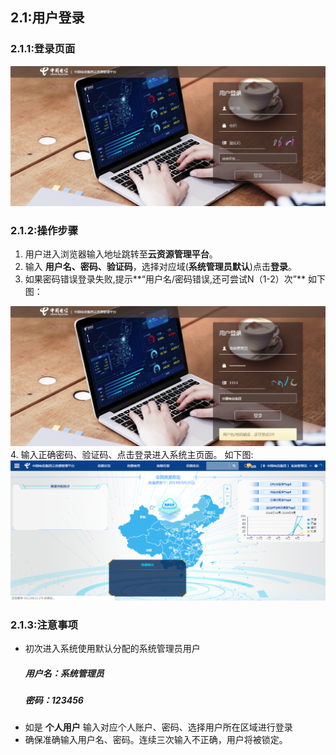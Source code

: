 ## 2.1:用户登录
### 2.1.1:登录页面
![](/assets/login.png)
### 2.1.2:操作步骤

1. 用户进入浏览器输入地址跳转至**云资源管理平台**。
2. 输入 **用户名、密码、验证码**，选择对应域(**系统管理员默认**)点击**登录**。
3. 如果密码错误登录失败,提示**“用户名/密码错误,还可尝试N（1-2）次”** 
如下图：

![](/assets/login-fail.png)
4. 输入正确密码、验证码、点击登录进入系统主页面。
如下图:
![](/assets/login-success.png)
### 2.1.3:注意事项
- 初次进入系统使用默认分配的系统管理员用户
    ##### 用户名：系统管理员
    ##### 密码：123456
- 如是 **个人用户** 输入对应个人账户、密码、选择用户所在区域进行登录
- 确保准确输入用户名、密码。连续三次输入不正确，用户将被锁定。








